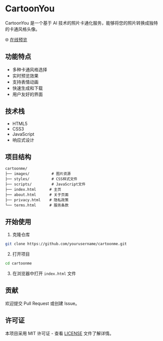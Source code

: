 # CartoonYou

CartoonYou 是一个基于 AI 技术的照片卡通化服务，能够将您的照片转换成独特的卡通风格头像。

🌐 [在线预览](https://s55447236.github.io/cartoonyou/)

## 功能特点

- 多种卡通风格选择
- 实时预览效果
- 支持表情动画
- 快速生成和下载
- 用户友好的界面

## 技术栈

- HTML5
- CSS3
- JavaScript
- 响应式设计

## 项目结构

```
cartoonme/
├── images/          # 图片资源
├── styles/          # CSS样式文件
├── scripts/         # JavaScript文件
├── index.html      # 主页
├── about.html      # 关于页面
├── privacy.html    # 隐私政策
└── terms.html      # 服务条款
```

## 开始使用

1. 克隆仓库

```bash
git clone https://github.com/yourusername/cartoonme.git
```

2. 打开项目

```bash
cd cartoonme
```

3. 在浏览器中打开 `index.html` 文件

## 贡献

欢迎提交 Pull Request 或创建 Issue。

## 许可证

本项目采用 MIT 许可证 - 查看 [LICENSE](LICENSE) 文件了解详情。
